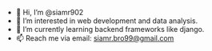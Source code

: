 - 👋 Hi, I’m @siamr902
- 👀 I’m interested in web development and data analysis.
- 🌱 I’m currently learning backend frameworks like django.
- 📫 Reach me via email:
      siamr.bro99@gmail.com

<!---
siamr902/siamr902 is a ✨ special ✨ repository because its `README.md` (this file) appears on your GitHub profile.
You can click the Preview link to take a look at your changes.
--->
